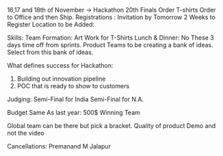 16,17 and 18th of November -> Hackathon
20th Finals 
Order T-shirts Order to Office and then Ship.
Registrations : Invitation by Tomorrow
2 Weeks to Register 
Location to be Added: 

Skills: 
Team Formation: 
Art Work for T-Shirts
Lunch & Dinner: No 
These 3 days time off from sprints. 
Product Teams to be creating a bank of ideas. 
Select from this bank of ideas. 

What defines success for Hackathon: 
1. Building out innovation pipeline
2. POC that is ready to show to customers

Judging:
Semi-Final for India 
Semi-Final for N.A. 

Budget Same As last year:
500$ Winning Team

Global team can be there but pick a bracket.
Quality of product Demo and not the video

Cancellations:
Premanand M Jalapur 

